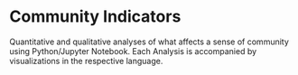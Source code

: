 # Community Indicators
 Quantitative and qualitative analyses of what affects a sense of community using Python/Jupyter Notebook.
 Each Analysis is accompanied by visualizations in the respective language.
